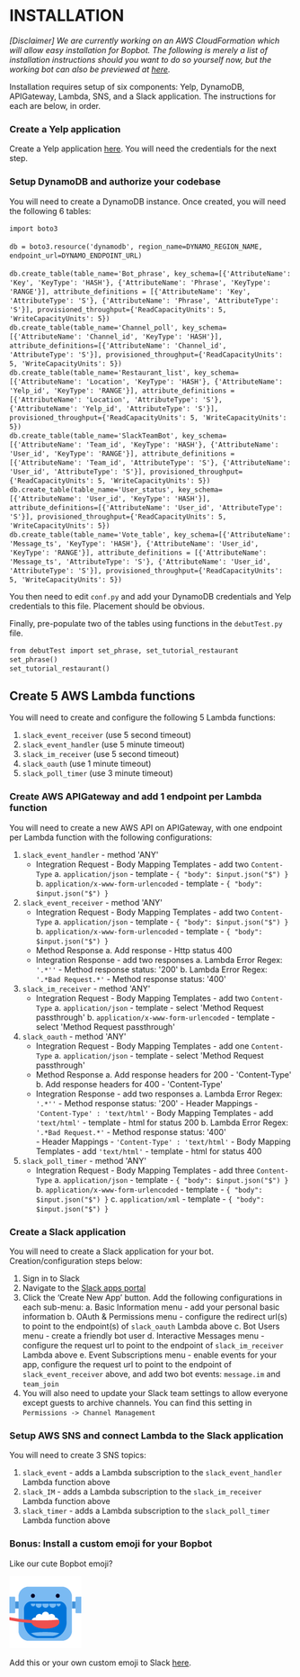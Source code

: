 # INSTALLATION

*[Disclaimer] We are currently working on an AWS CloudFormation which will allow easy installation for Bopbot. The following is merely a list of installation instructions should you want to do so yourself now, but the working bot can also be previewed at [here](https://slack.com/oauth/authorize?scope=bot,channels:write,im:write,im:history,reminders:write&state=install&client_id=70107175334.85498289508).*

Installation requires setup of six components: Yelp, DynamoDB, APIGateway, Lambda, SNS, and a Slack application. The instructions for each are below, in order.

### Create a Yelp application

Create a Yelp application [here](https://www.yelp.com/developers). You will need the credentials for the next step.

### Setup DynamoDB and authorize your codebase

You will need to create a DynamoDB instance. Once created, you will need the following 6 tables:

    import boto3
    
    db = boto3.resource('dynamodb', region_name=DYNAMO_REGION_NAME, endpoint_url=DYNAMO_ENDPOINT_URL)
    
    db.create_table(table_name='Bot_phrase', key_schema=[{'AttributeName': 'Key', 'KeyType': 'HASH'}, {'AttributeName': 'Phrase', 'KeyType': 'RANGE'}], attribute_definitions = [{'AttributeName': 'Key', 'AttributeType': 'S'}, {'AttributeName': 'Phrase', 'AttributeType': 'S'}], provisioned_throughput={'ReadCapacityUnits': 5, 'WriteCapacityUnits': 5})
    db.create_table(table_name='Channel_poll', key_schema=[{'AttributeName': 'Channel_id', 'KeyType': 'HASH'}], attribute_definitions=[{'AttributeName': 'Channel_id', 'AttributeType': 'S'}], provisioned_throughput={'ReadCapacityUnits': 5, 'WriteCapacityUnits': 5})
    db.create_table(table_name='Restaurant_list', key_schema=[{'AttributeName': 'Location', 'KeyType': 'HASH'}, {'AttributeName': 'Yelp_id', 'KeyType': 'RANGE'}], attribute_definitions = [{'AttributeName': 'Location', 'AttributeType': 'S'}, {'AttributeName': 'Yelp_id', 'AttributeType': 'S'}], provisioned_throughput={'ReadCapacityUnits': 5, 'WriteCapacityUnits': 5})
    db.create_table(table_name='SlackTeamBot', key_schema=[{'AttributeName': 'Team_id', 'KeyType': 'HASH'}, {'AttributeName': 'User_id', 'KeyType': 'RANGE'}], attribute_definitions = [{'AttributeName': 'Team_id', 'AttributeType': 'S'}, {'AttributeName': 'User_id', 'AttributeType': 'S'}], provisioned_throughput={'ReadCapacityUnits': 5, 'WriteCapacityUnits': 5}) 
    db.create_table(table_name='User_status', key_schema=[{'AttributeName': 'User_id', 'KeyType': 'HASH'}], attribute_definitions=[{'AttributeName': 'User_id', 'AttributeType': 'S'}], provisioned_throughput={'ReadCapacityUnits': 5, 'WriteCapacityUnits': 5})
    db.create_table(table_name='Vote_table', key_schema=[{'AttributeName': 'Message_ts', 'KeyType': 'HASH'}, {'AttributeName': 'User_id', 'KeyType': 'RANGE'}], attribute_definitions = [{'AttributeName': 'Message_ts', 'AttributeType': 'S'}, {'AttributeName': 'User_id', 'AttributeType': 'S'}], provisioned_throughput={'ReadCapacityUnits': 5, 'WriteCapacityUnits': 5})

You then need to edit ```conf.py``` and add your DynamoDB credentials and Yelp credentials to this file. Placement should be obvious.

Finally, pre-populate two of the tables using functions in the ```debutTest.py``` file.

    from debutTest import set_phrase, set_tutorial_restaurant
    set_phrase()
    set_tutorial_restaurant()

## Create 5 AWS Lambda functions

You will need to create and configure the following 5 Lambda functions:
    
1. ```slack_event_receiver``` (use 5 second timeout)
2. ```slack_event_handler``` (use 5 minute timeout)
3. ```slack_im_receiver``` (use 5 second timeout)
4. ```slack_oauth``` (use 1 minute timeout)
5. ```slack_poll_timer``` (use 3 minute timeout)

### Create AWS APIGateway and add 1 endpoint per Lambda function

You will need to create a new AWS API on APIGateway, with one endpoint per Lambda function with the following configurations:
    
1. ```slack_event_handler``` - method 'ANY'
    * Integration Request - Body Mapping Templates - add two `Content-Type`
        a. `application/json` - template - `{ "body": $input.json("$") }`
        b. `application/x-www-form-urlencoded` - template - `{ "body": $input.json("$") }`
2. `slack_event_receiver` - method 'ANY'
    * Integration Request - Body Mapping Templates - add two `Content-Type`
        a. `application/json` - template - `{ "body": $input.json("$") }`
        b. `application/x-www-form-urlencoded` - template - `{ "body": $input.json("$") }`
    * Method Response
        a. Add response - Http status 400
    * Integration Response - add two responses
        a. Lambda Error Regex: `'.*''` - Method response status: '200'
        b. Lambda Error Regex: `'.*Bad Request.*'` - Method response status: '400'
3. `slack_im_receiver` - method 'ANY'
    * Integration Request - Body Mapping Templates - add two `Content-Type`
        a. `application/json` - template - select 'Method Request passthrough'
        b. `application/x-www-form-urlencoded` - template - select 'Method Request passthrough'
4. `slack_oauth` - method 'ANY'
    * Integration Request - Body Mapping Templates - add one `Content-Type`
        a. `application/json` - template - select 'Method Request passthrough'
    * Method Response
        a. Add response headers for 200 - 'Content-Type'
        b. Add response headers for 400 - 'Content-Type'
    * Integration Response - add two responses
        a. Lambda Error Regex: `'.*''` - Method response status: '200'
            - Header Mappings - `'Content-Type' : 'text/html'`
            - Body Mapping Templates - add `'text/html'` - template - html for status 200
        b. Lambda Error Regex: `'.*Bad Request.*'` - Method response status: '400'			
            - Header Mappings - `'Content-Type' : 'text/html'`
            - Body Mapping Templates - add `'text/html'` - template - html for status 400
5. `slack_poll_timer` - method 'ANY'
    * Integration Request - Body Mapping Templates - add three `Content-Type`
        a. `application/json` - template - `{ "body": $input.json("$") }`
        b. `application/x-www-form-urlencoded` - template - `{ "body": $input.json("$") }`
        c. `application/xml` - template - `{ "body": $input.json("$") }`

### Create a Slack application

You will need to create a Slack application for your bot. Creation/configuration steps below:
    
1. Sign in to Slack
2. Navigate to the [Slack apps portal](https://api.slack.com/apps)
3. Click the ‘Create New App’ button. Add the following configurations in each sub-menu:
    a. Basic Information menu - add your personal basic information
    b. OAuth & Permissions menu - configure the redirect url(s) to point to the endpoint(s) of ```slack_oauth``` Lambda above
    c. Bot Users menu - create a friendly bot user
    d. Interactive Messages menu - configure the request url to point to the endpoint of ```slack_im_receiver``` Lambda above
    e. Event Subscriptions menu - enable events for your app, configure the request url to point to the endpoint of ```slack_event_receiver``` above, and add two bot events: ```message.im``` and ```team_join```
4. You will also need to update your Slack team settings to allow everyone except guests to archive channels. You can find this setting in ```Permissions -> Channel Management```

### Setup AWS SNS and connect Lambda to the Slack application

You will need to create 3 SNS topics:
    
1. ```slack_event``` - adds a Lambda subscription to the ```slack_event_handler``` Lambda function above
2. ```slack_IM``` - adds a Lambda subscription to the ```slack_im_receiver``` Lambda function above
3. ```slack_timer``` - adds a Lambda subscription to the ```slack_poll_timer``` Lambda function above
        
### Bonus: Install a custom emoji for your Bopbot

Like our cute Bopbot emoji?

![Fancy GIFs](img/emoji.gif) 

Add this or your own custom emoji to Slack [here](https://mymusictaste.slack.com/customize/emoji).